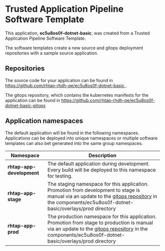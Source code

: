 # Trusted Application Pipeline Software Template

This application, **ec5u8os0f-dotnet-basic**, was created from a Trusted Application Pipeline Software Template.

The software templates create a new source and gitops deployment repositories with a sample source application. 

## Repositories

The source code for your application can be found in [https://github.com/rhtap-rhdh-qe/ec5u8os0f-dotnet-basic ](https://github.com/rhtap-rhdh-qe/ec5u8os0f-dotnet-basic ).
 
The gitops repository, which contains the kubernetes manifests for the application can be found in 
[https://github.com/rhtap-rhdh-qe/ec5u8os0f-dotnet-basic-gitops ](https://github.com/rhtap-rhdh-qe/ec5u8os0f-dotnet-basic-gitops ) 

## Application namespaces 

The default application will be found in the following namespaces. Applications can be deployed into unique namespaces or multiple software templates can also bet generated into the same group namespaces.  

|  Namespace   |  Description   |  
| -------- | -------- |   
| **rhtap-app-development** | The default application during development. Every build will be deployed to this namespace for testing. | 
| **rhtap-app-stage** | The staging namespace for this application. Promotion from development to stage is manual via an update to the [gitops repository](https://github.com/rhtap-rhdh-qe/ec5u8os0f-dotnet-basic-gitops ) in the components/ec5u8os0f-dotnet-basic/overlays/prod directory |  
| **rhtap-app-prod** | The production namespace for this application. Promotion from stage to production is manual via an update to the [gitops repository](https://github.com/rhtap-rhdh-qe/ec5u8os0f-dotnet-basic-gitops ) in the components/ec5u8os0f-dotnet-basic/overlays/prod directory | 